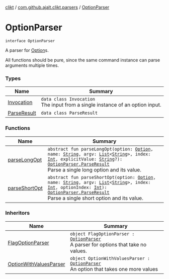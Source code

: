 [clikt](../../index.md) / [com.github.ajalt.clikt.parsers](../index.md) / [OptionParser](./index.md)

# OptionParser

`interface OptionParser`

A parser for [Option](../../com.github.ajalt.clikt.parameters.options/-option/index.md)s.

All functions should be pure, since the same command instance can parse arguments multiple times.

### Types

| Name | Summary |
|---|---|
| [Invocation](-invocation/index.md) | `data class Invocation`<br>The input from a single instance of an option input. |
| [ParseResult](-parse-result/index.md) | `data class ParseResult` |

### Functions

| Name | Summary |
|---|---|
| [parseLongOpt](parse-long-opt.md) | `abstract fun parseLongOpt(option: `[`Option`](../../com.github.ajalt.clikt.parameters.options/-option/index.md)`, name: `[`String`](https://kotlinlang.org/api/latest/jvm/stdlib/kotlin/-string/index.html)`, argv: `[`List`](https://kotlinlang.org/api/latest/jvm/stdlib/kotlin.collections/-list/index.html)`<`[`String`](https://kotlinlang.org/api/latest/jvm/stdlib/kotlin/-string/index.html)`>, index: `[`Int`](https://kotlinlang.org/api/latest/jvm/stdlib/kotlin/-int/index.html)`, explicitValue: `[`String`](https://kotlinlang.org/api/latest/jvm/stdlib/kotlin/-string/index.html)`?): `[`OptionParser.ParseResult`](-parse-result/index.md)<br>Parse a single long option and its value. |
| [parseShortOpt](parse-short-opt.md) | `abstract fun parseShortOpt(option: `[`Option`](../../com.github.ajalt.clikt.parameters.options/-option/index.md)`, name: `[`String`](https://kotlinlang.org/api/latest/jvm/stdlib/kotlin/-string/index.html)`, argv: `[`List`](https://kotlinlang.org/api/latest/jvm/stdlib/kotlin.collections/-list/index.html)`<`[`String`](https://kotlinlang.org/api/latest/jvm/stdlib/kotlin/-string/index.html)`>, index: `[`Int`](https://kotlinlang.org/api/latest/jvm/stdlib/kotlin/-int/index.html)`, optionIndex: `[`Int`](https://kotlinlang.org/api/latest/jvm/stdlib/kotlin/-int/index.html)`): `[`OptionParser.ParseResult`](-parse-result/index.md)<br>Parse a single short option and its value. |

### Inheritors

| Name | Summary |
|---|---|
| [FlagOptionParser](../-flag-option-parser/index.md) | `object FlagOptionParser : `[`OptionParser`](./index.md)<br>A parser for options that take no values. |
| [OptionWithValuesParser](../-option-with-values-parser/index.md) | `object OptionWithValuesParser : `[`OptionParser`](./index.md)<br>An option that takes one more values |
